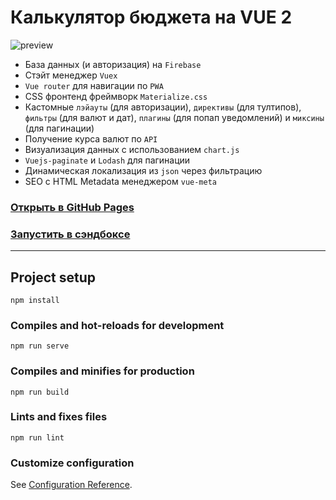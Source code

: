 # Калькулятор бюджета на VUE 2

![preview](https://user-images.githubusercontent.com/22976310/198840626-87ab1aca-6bca-4084-abf1-95744b9ae5a8.gif)

- База данных (и авторизация) на `Firebase`
- Стэйт менеджер `Vuex`
- `Vue router` для навигации по `PWA`
- CSS фронтенд фреймворк `Materialize.css`
- Кастомные `лэйауты` (для авторизации), `директивы` (для тултипов), `фильтры` (для валют и дат), `плагины` (для попап уведомлений) и `миксины` (для пагинации)
- Получение курса валют по `API`
- Визуализация данных с использованием `chart.js`
- `Vuejs-paginate` и `Lodash` для пагинации
- Динамическая локализация из `json` через фильтрацию
- SEO с HTML Metadata менеджером `vue-meta`

### [Открыть в GitHub Pages](https://mrmadu.github.io/vue2-budget_calc/)
### [Запустить в сэндбоксе](https://codesandbox.io/s/github/mrmadu/vue2-budget_calc)

------------------

## Project setup
```
npm install
```

### Compiles and hot-reloads for development
```
npm run serve
```

### Compiles and minifies for production
```
npm run build
```

### Lints and fixes files
```
npm run lint
```

### Customize configuration
See [Configuration Reference](https://cli.vuejs.org/config/).
